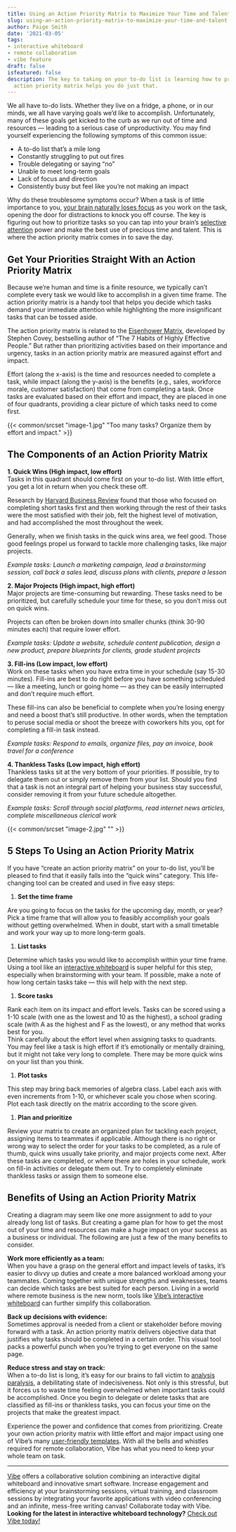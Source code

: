```yaml
---
title: Using an Action Priority Matrix to Maximize Your Time and Talent
slug: using-an-action-priority-matrix-to-maximize-your-time-and-talent
author: Paige Smith
date: '2021-03-05'
tags:
- interactive whiteboard
- remote collaboration
- vibe feature
draft: false
isfeatured: false
description: The key to taking on your to-do list is learning how to prioritize tasks to make the best use of your time. The
  action priority matrix helps you do just that.
---
```


We all have to-do lists. Whether they live on a fridge, a phone, or in our minds, we all have varying goals we’d like to accomplish. Unfortunately, many of these goals get kicked to the curb as we run out of time and resources — leading to a serious case of unproductivity. You may find yourself experiencing the following symptoms of this common issue:


- A to-do list that’s a mile long
- Constantly struggling to put out fires
- Trouble delegating or saying “no”
- Unable to meet long-term goals
- Lack of focus and direction
- Consistently busy but feel like you’re not making an impact

Why do these troublesome symptoms occur? When a task is of little importance to you, [your brain naturally loses focus](https://www.inc.com/geoffrey-james/what-goal-setting-does-to-your-brain-why-its-spectacularly-effective.html) as you work on the task, opening the door for distractions to knock you off course. The key is figuring out how to prioritize tasks so you can tap into your brain’s [selective attention](https://www.verywellmind.com/what-is-selective-attention-2795022#:~:text=Selective%20attention%20is%20the%20process,and%20focus%20on%20what%20matters.) power and make the best use of precious time and talent. This is where the action priority matrix comes in to save the day.

## Get Your Priorities Straight With an Action Priority Matrix

Because we’re human and time is a finite resource, we typically can’t complete every task we would like to accomplish in a given time frame. The action priority matrix is a handy tool that helps you decide which tasks demand your immediate attention while highlighting the more insignificant tasks that can be tossed aside.

The action priority matrix is related to the [Eisenhower Matrix](https://www.businessinsider.com/how-to-use-stephen-coveys-time-management-matrix-2015-12), developed by Stephen Covey, bestselling author of “The 7 Habits of Highly Effective People.” But rather than prioritizing activities based on their importance and urgency, tasks in an action priority matrix are measured against effort and impact.

Effort (along the x-axis) is the time and resources needed to complete a task, while impact (along the y-axis) is the benefits (e.g., sales, workforce morale, customer satisfaction) that come from completing a task. Once tasks are evaluated based on their effort and impact, they are placed in one of four quadrants, providing a clear picture of which tasks need to come first.

{{< common/srcset "image-1.jpg" "Too many tasks? Organize them by effort and impact." >}}

## The Components of an Action Priority Matrix

**1. Quick Wins (High impact, low effort)**  
Tasks in this quadrant should come first on your to-do list. With little effort, you get a lot in return when you check these off.

Research by [Harvard Business Review](https://hbr.org/2016/03/your-desire-to-get-things-done-can-undermine-your-effectiveness) found that those who focused on completing short tasks first and then working through the rest of their tasks were the most satisfied with their job, felt the highest level of motivation, and had accomplished the most throughout the week.

Generally, when we finish tasks in the quick wins area, we feel good. Those good feelings propel us forward to tackle more challenging tasks, like major projects.

*Example tasks: Launch a marketing campaign, lead a brainstorming session, call back a sales lead, discuss plans with clients, prepare a lesson*

**2. Major Projects (High impact, high effort)**  
Major projects are time-consuming but rewarding. These tasks need to be prioritized, but carefully schedule your time for these, so you don’t miss out on quick wins.

Projects can often be broken down into smaller chunks (think 30-90 minutes each) that require lower effort.

*Example tasks: Update a website, schedule content publication, design a new product, prepare blueprints for clients, grade student projects*

**3. Fill-ins (Low impact, low effort)**  
Work on these tasks when you have extra time in your schedule (say 15-30 minutes). Fill-ins are best to do right before you have something scheduled — like a meeting, lunch or going home — as they can be easily interrupted and don’t require much effort.

These fill-ins can also be beneficial to complete when you’re losing energy and need a boost that’s still productive. In other words, when the temptation to peruse social media or shoot the breeze with coworkers hits you, opt for completing a fill-in task instead.

*Example tasks: Respond to emails, organize files, pay an invoice, book travel for a conference*

**4. Thankless Tasks (Low impact, high effort)**  
Thankless tasks sit at the very bottom of your priorities. If possible, try to delegate them out or simply remove them from your list. Should you find that a task is not an integral part of helping your business stay successful, consider removing it from your future schedule altogether.

*Example tasks: Scroll through social platforms, read internet news articles, complete miscellaneous clerical work*

{{< common/srcset "image-2.jpg" "" >}}

## 5 Steps To Using an Action Priority Matrix

If you have “create an action priority matrix” on your to-do list, you’ll be pleased to find that it easily falls into the “quick wins” category. This life-changing tool can be created and used in five easy steps:


1. **Set the time frame**

Are you going to focus on the tasks for the upcoming day, month, or year? Pick a time frame that will allow you to feasibly accomplish your goals without getting overwhelmed. When in doubt, start with a small timetable and work your way up to more long-term goals.


1. **List tasks**

Determine which tasks you would like to accomplish within your time frame. Using a tool like an [interactive whiteboard](https://vibe.us/lp/scenario-remote/) is super helpful for this step, especially when brainstorming with your team. If possible, make a note of how long certain tasks take — this will help with the next step.


1. **Score tasks**

Rank each item on its impact and effort levels. Tasks can be scored using a 1-10 scale (with one as the lowest and 10 as the highest), a school grading scale (with A as the highest and F as the lowest), or any method that works best for you.  
Think carefully about the effort level when assigning tasks to quadrants. You may feel like a task is high effort if it’s emotionally or mentally draining, but it might not take very long to complete. There may be more quick wins on your list than you think.


1. **Plot tasks**

This step may bring back memories of algebra class. Label each axis with even increments from 1-10, or whichever scale you chose when scoring. Plot each task directly on the matrix according to the score given.


1. **Plan and prioritize**

Review your matrix to create an organized plan for tackling each project, assigning items to teammates if applicable. Although there is no right or wrong way to select the order for your tasks to be completed, as a rule of thumb, quick wins usually take priority, and major projects come next. After these tasks are completed, or where there are holes in your schedule, work on fill-in activities or delegate them out. Try to completely eliminate thankless tasks or assign them to someone else.

## Benefits of Using an Action Priority Matrix

Creating a diagram may seem like one more assignment to add to your already long list of tasks. But creating a game plan for how to get the most out of your time and resources can make a huge impact on your success as a business or individual. The following are just a few of the many benefits to consider.

**Work more efficiently as a team:**  
When you have a grasp on the general effort and impact levels of tasks, it’s easier to divvy up duties and create a more balanced workload among your teammates. Coming together with unique strengths and weaknesses, teams can decide which tasks are best suited for each person. Living in a world where remote business is the new norm, tools like [Vibe’s interactive whiteboard](https://vibe.us/) can further simplify this collaboration.

**Back up decisions with evidence:**  
Sometimes approval is needed from a client or stakeholder before moving forward with a task. An action priority matrix delivers objective data that justifies why tasks should be completed in a certain order. This visual tool packs a powerful punch when you’re trying to get everyone on the same page.

**Reduce stress and stay on track:**  
When a to-do list is long, it’s easy for our brains to fall victim to [analysis paralysis](https://www.healthline.com/health/mental-health/analysis-paralysis), a debilitating state of indecisiveness. Not only is this stressful, but it forces us to waste time feeling overwhelmed when important tasks could be accomplished. Once you begin to delegate or delete tasks that are classified as fill-ins or thankless tasks, you can focus your time on the projects that make the greatest impact.

Experience the power and confidence that comes from prioritizing. Create your own action priority matrix with little effort and major impact using one of Vibe’s many [user-friendly templates](https://youtu.be/pmyEFVa-kw8). With all the bells and whistles required for remote collaboration, Vibe has what you need to keep your whole team on task.



---

[Vibe](https://vibe.us/) offers a collaborative solution combining an interactive digital whiteboard and innovative smart software. Increase engagement and efficiency at your brainstorming sessions, virtual training, and classroom sessions by integrating your favorite applications with video conferencing and an infinite, mess-free writing canvas! Collaborate today with Vibe.  
**Looking for the latest in interactive whiteboard technology?** [Check out Vibe today!](https://vibe.us/order/)

